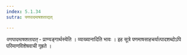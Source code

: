 ```yaml
---
index: 5.1.34
sutra: पणपादमाषशताद्यत्

---
```

_पणपादमाषशतादत्_ - प्राण्यङ्गार्थस्येति । व्याख्यानादिति भावः । इह सूत्रे पणमाषसाहचर्यात्पादशब्दोऽपि परिमाणविशेषवाची गृह्रते । 